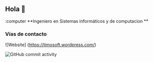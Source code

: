 ## Hola 👋

:computer **Ingeniero en Sistemas informáticos y de computacion **


### Vías de contacto

![Website] (https://timosoft.wordpress.com/)

![GitHub commit activity](https://img.shields.io/github/commit-activity/m/edwinRepositorio/edwinRepositorio)
